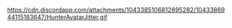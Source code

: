 https://cdn.discordapp.com/attachments/1043385106812895282/1043386944115183647/HunterAvatarJitter.gif

